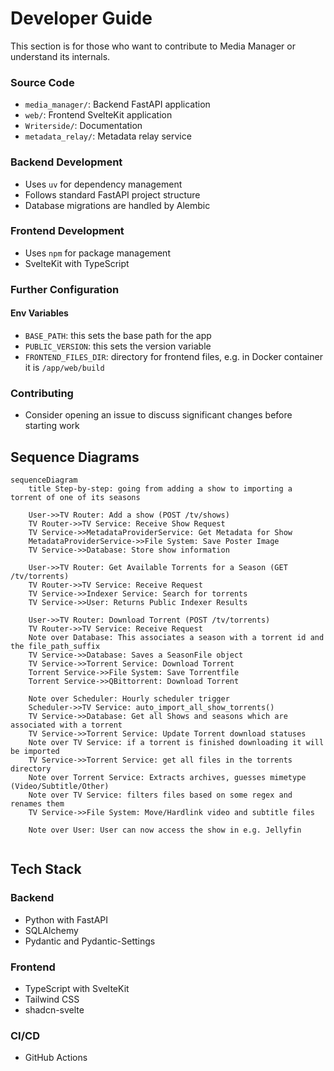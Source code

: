 # Developer Guide

This section is for those who want to contribute to Media Manager or understand its internals.

### Source Code

- `media_manager/`: Backend FastAPI application
- `web/`: Frontend SvelteKit application
- `Writerside/`: Documentation
- `metadata_relay/`: Metadata relay service

### Backend Development

- Uses `uv` for dependency management
- Follows standard FastAPI project structure
- Database migrations are handled by Alembic

### Frontend Development

- Uses `npm` for package management
- SvelteKit with TypeScript

### Further Configuration

#### Env Variables

- `BASE_PATH`: this sets the base path for the app
- `PUBLIC_VERSION`: this sets the version variable
- `FRONTEND_FILES_DIR`: directory for frontend files, e.g. in Docker container it is `/app/web/build`

### Contributing

- Consider opening an issue to discuss significant changes before starting work

## Sequence Diagrams

```mermaid
sequenceDiagram
    title Step-by-step: going from adding a show to importing a torrent of one of its seasons
    
    User->>TV Router: Add a show (POST /tv/shows)
    TV Router->>TV Service: Receive Show Request
    TV Service->>MetadataProviderService: Get Metadata for Show
    MetadataProviderService->>File System: Save Poster Image
    TV Service->>Database: Store show information

    User->>TV Router: Get Available Torrents for a Season (GET /tv/torrents)
    TV Router->>TV Service: Receive Request
    TV Service->>Indexer Service: Search for torrents
    TV Service->>User: Returns Public Indexer Results

    User->>TV Router: Download Torrent (POST /tv/torrents)
    TV Router->>TV Service: Receive Request
    Note over Database: This associates a season with a torrent id and the file_path_suffix
    TV Service->>Database: Saves a SeasonFile object
    TV Service->>Torrent Service: Download Torrent
    Torrent Service->>File System: Save Torrentfile
    Torrent Service->>QBittorrent: Download Torrent

    Note over Scheduler: Hourly scheduler trigger
    Scheduler->>TV Service: auto_import_all_show_torrents()
    TV Service->>Database: Get all Shows and seasons which are associated with a torrent
    TV Service->>Torrent Service: Update Torrent download statuses
    Note over TV Service: if a torrent is finished downloading it will be imported
    TV Service->>Torrent Service: get all files in the torrents directory
    Note over Torrent Service: Extracts archives, guesses mimetype (Video/Subtitle/Other)
    Note over TV Service: filters files based on some regex and renames them
    TV Service->>File System: Move/Hardlink video and subtitle files

    Note over User: User can now access the show in e.g. Jellyfin


```

## Tech Stack

### Backend

- Python with FastAPI
- SQLAlchemy
- Pydantic and Pydantic-Settings

### Frontend

- TypeScript with SvelteKit
- Tailwind CSS
- shadcn-svelte

### CI/CD

- GitHub Actions
